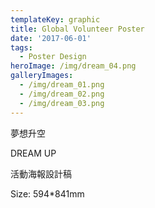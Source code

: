 ```yaml
---
templateKey: graphic
title: Global Volunteer Poster
date: '2017-06-01'
tags:
  - Poster Design
heroImage: /img/dream_04.png
galleryImages:
  - /img/dream_01.png
  - /img/dream_02.png
  - /img/dream_03.png
---
```

夢想升空

DREAM UP

活動海報設計稿

Size: 594*841mm
